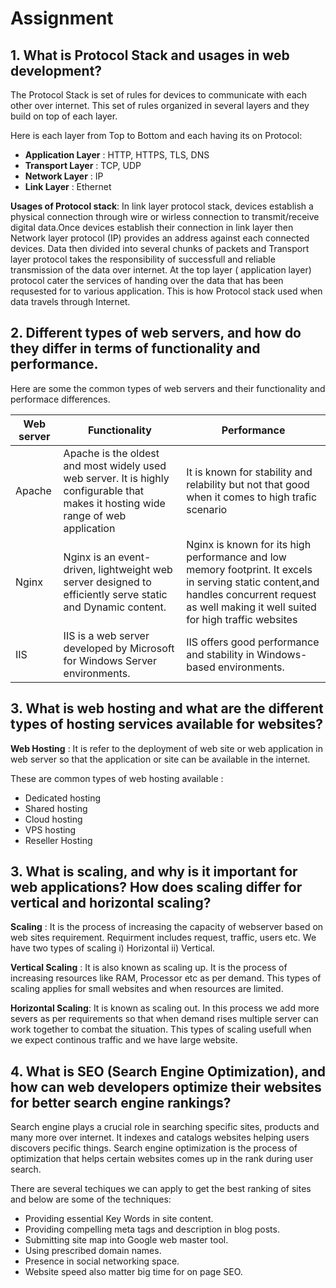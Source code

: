 # Assignment
## 1. What is Protocol Stack and usages in web development?
The Protocol Stack is set of rules for devices to communicate with each other over internet. This set of rules organized in several layers and they build on top of each layer.

Here is each layer from Top to Bottom and each having its on Protocol:
- **Application Layer** : HTTP, HTTPS, TLS, DNS
- **Transport Layer** : TCP, UDP
- **Network Layer** : IP
- **Link Layer** : Ethernet

**Usages of Protocol stack**:
In link layer protocol stack, devices establish a physical connection through wire or wirless connection to transmit/receive digital data.Once devices establish their connection in link layer then Network layer protocol (IP) provides an address against each connected devices. Data then divided into several chunks of packets and Transport layer protocol takes the responsibility of successfull and reliable transmission of the data over internet. At the top layer ( application layer) protocol cater the services of handing over the data that has been requsested for to various application. This is how Protocol stack used when data travels through Internet.

## 2. Different types of web servers, and how do they differ in terms of functionality and performance.

Here are some the common types of web servers and their functionality and performace differences.

| Web server | Functionality | Performance |
| ------ | ------ |--------- |
| Apache | Apache is the oldest and most widely used web server. It is highly configurable that makes it hosting wide range of web application | It is known for stability and relability but not that good when it comes to high trafic scenario |
| Nginx | Nginx is an event-driven, lightweight web server designed to efficiently serve static and Dynamic content. | Nginx is known for its high performance and low memory footprint. It excels in serving static content,and handles concurrent request as well making it well suited for high traffic websites|
| IIS | IIS is a web server developed by Microsoft for Windows Server environments. | IIS offers good performance and stability in Windows-based environments. |


## 3. What is web hosting and what are the different types of hosting services available for websites?

**Web Hosting** : It is refer to the deployment of web site or web application in web server so that the application or site can be available in the internet.

These are common types of web hosting available :
- Dedicated hosting
- Shared hosting
- Cloud hosting
- VPS hosting
- Reseller Hosting


## 3. What is scaling, and why is it important for web applications? How does scaling differ for vertical and horizontal scaling?

**Scaling** : It is the process of increasing the capacity of webserver based on web sites requirement. Requirment includes request, traffic, users etc. We have two types of scaling i) Horizontal ii)  Vertical.

**Vertical Scaling** : It is also known as scaling up. It is the process of increasing resources like RAM, Processor etc as per demand. This types of scaling applies for small websites and when resources are limited.

**Horizontal Scaling**:  It is known as scaling out. In this process we add more severs as per requirements so that when demand rises multiple server can work together to combat the situation. This types of scaling usefull when we expect continous traffic and we have large website.

## 4. What is SEO (Search Engine Optimization), and how can web developers optimize their websites for better search engine rankings?

Search engine plays a crucial role in searching specific sites, products and many more over internet. It indexes and catalogs websites helping users discovers pecific things. Search engine optimization is the process of optimization that helps certain websites comes up in the rank during user search.

There are several techiques we can apply to get the best ranking of sites and below are some of the techniques:

- Providing essential Key Words in site content.
- Providing compelling meta tags and description in blog posts.
- Submitting site map into Google web master tool.
- Using prescribed domain names.
- Presence in social networking space.
- Website speed also matter big time for on page SEO.

